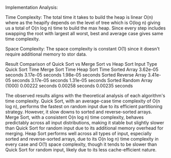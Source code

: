 Implementation Analysis:

Time Complexity:
The total time it takes to build the heap is linear O(n) where as the heapify depends on the level of tree which is O(log n) giving us a total of O(n log n) time to build the max heap. Since every step includes swapping the root with largest all worst, best and average case gives same time complexity.

Space Complexity:
The space complexity is constant O(1) since it doesn't require additional memory to stor data.

Result Comparison of Quick Sort vs Merge Sort vs Heap Sort
Input Type	                  Quick Sort Time	        Merge Sort Time	        Heap Sort Time
Sorted Array    	          3.62e-05 seconds	        3.17e-05 seconds	    1.98e-05 seconds
Sorted Reverse Array	      3.41e-05 seconds	        3.17e-05 seconds	    1.31e-05 seconds
Sorted Random Array (1000)	   0.00222 seconds      	0.00258 seconds     	0.00235 seconds

The observed results aligns with the theoretical analysis of each algorithm's time complexity. Quick Sort, with an average-case time complexity of O(n log n), performs the fastest on random input due to its efficient partitioning strategy. However, it slow downs to sorted and reverse-sorted arrays. Merge Sort, with a consistent O(n log n) time complexity, behaves predictably across all input distributions, making it stable but slightly slower than Quick Sort for random input due to its additional memory overhead for merging. Heap Sort performs well across all types of input, especially sorted and reverse-sorted arrays, due to its O(n log n) time complexity in every case and O(1) space complexity, though it tends to be slower than Quick Sort for random input, likely due to its less cache-efficient nature.

